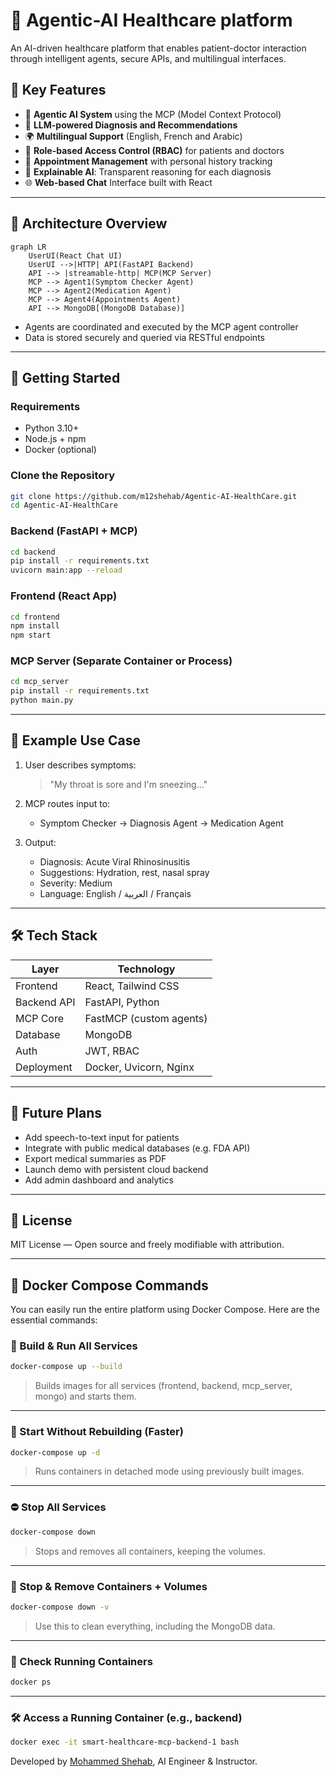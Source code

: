 # 🏥 Agentic-AI Healthcare platform

An AI-driven healthcare platform that enables patient-doctor interaction through intelligent agents, secure APIs, and multilingual interfaces.

## 🌟 Key Features

- 🤖 **Agentic AI System** using the MCP (Model Context Protocol)	
- 🧠 **LLM-powered Diagnosis and Recommendations**
- 🌍 **Multilingual Support** (English, French and Arabic)
- 🔐 **Role-based Access Control (RBAC)** for patients and doctors
- 📅 **Appointment Management** with personal history tracking
- 💬 **Explainable AI**: Transparent reasoning for each diagnosis	
- 🌐 **Web-based Chat** Interface built with React	
---

## 🧠 Architecture Overview

```mermaid
graph LR
    UserUI(React Chat UI)
    UserUI -->|HTTP| API(FastAPI Backend)
    API --> |streamable-http| MCP(MCP Server)
    MCP --> Agent1(Symptom Checker Agent)
    MCP --> Agent2(Medication Agent)
    MCP --> Agent4(Appointments Agent)
    API --> MongoDB[(MongoDB Database)]
````

* Agents are coordinated and executed by the MCP agent controller	
* Data is stored securely and queried via RESTful endpoints

---

## 🚀 Getting Started

### Requirements

* Python 3.10+
* Node.js + npm
* Docker (optional)

### Clone the Repository

```bash
git clone https://github.com/m12shehab/Agentic-AI-HealthCare.git
cd Agentic-AI-HealthCare
```

### Backend (FastAPI + MCP)

```bash
cd backend
pip install -r requirements.txt
uvicorn main:app --reload
```

### Frontend (React App)

```bash
cd frontend
npm install
npm start
```

### MCP Server (Separate Container or Process)

```bash
cd mcp_server
pip install -r requirements.txt
python main.py
```

---

## 🧪 Example Use Case

1. User describes symptoms:

   > "My throat is sore and I'm sneezing..."

2. MCP routes input to:

   * Symptom Checker → Diagnosis Agent → Medication Agent

3. Output:

   * Diagnosis: Acute Viral Rhinosinusitis
   * Suggestions: Hydration, rest, nasal spray
   * Severity: Medium
   * Language: English / العربية / Français

---

## 🛠️ Tech Stack

| Layer       | Technology              |
| ----------- | ----------------------- |
| Frontend    | React, Tailwind CSS     |
| Backend API | FastAPI, Python         |
| MCP Core    | FastMCP (custom agents) |
| Database    | MongoDB                 |
| Auth        | JWT, RBAC               |
| Deployment  | Docker, Uvicorn, Nginx  |

---

## 🔮 Future Plans

* Add speech-to-text input for patients
* Integrate with public medical databases (e.g. FDA API)
* Export medical summaries as PDF
* Launch demo with persistent cloud backend
* Add admin dashboard and analytics

---

## 📄 License

MIT License — Open source and freely modifiable with attribution.

---



## 🐳 Docker Compose Commands

You can easily run the entire platform using Docker Compose. Here are the essential commands:

### 🔧 Build & Run All Services

```bash
docker-compose up --build
````

> Builds images for all services (frontend, backend, mcp\_server, mongo) and starts them.

---

### 🚀 Start Without Rebuilding (Faster)

```bash
docker-compose up -d
```

> Runs containers in detached mode using previously built images.

---

### ⛔ Stop All Services

```bash
docker-compose down
```

> Stops and removes all containers, keeping the volumes.

---

### 🧹 Stop & Remove Containers + Volumes

```bash
docker-compose down -v
```

> Use this to clean everything, including the MongoDB data.

---

### 🧾 Check Running Containers

```bash
docker ps
```

---

### 🛠️ Access a Running Container (e.g., backend)

```bash
docker exec -it smart-healthcare-mcp-backend-1 bash
```




Developed by [Mohammed Shehab](https://github.com/m12shehab), AI Engineer & Instructor.

